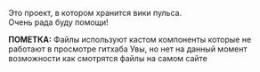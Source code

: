 Это проект, в котором хранится вики пульса.   
Очень рада буду помощи!

**ПОМЕТКА:**
Файлы используют кастом компоненты которые не работают в просмотре гитхаба
Увы, но нет на данный момент возможности как смотрятся файлы на самом сайте